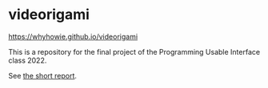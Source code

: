 # videorigami

https://whyhowie.github.io/videorigami

This is a repository for the final project of the Programming Usable Interface class 2022.

See [the short report](Howie_Wang_VideOrigami_Short_Report.pdf).